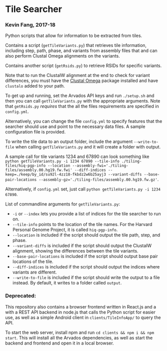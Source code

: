 # Tile Searcher
### Kevin Fang, 2017-18
Python scripts that allow for information to be extracted from tiles.

Contains a script (`getTileVariants.py`) that retrieves tile information, including step, path, phase, and variants from assembly files that and can also perform Clustal Omega alignments on the variants.

Contains another script (`getRsids.py`) to retrieve RSIDs for specific variants. 

Note that to run the ClustalW alignment at the end to check for variant differences, you must have the [Clustal Omega](www.clustal.org/omega) package installed and have `clustalo` added to your path.

To get up and running, set the Arvados API keys and run `./setup.sh` and then you can call `getTileVariants.py` with the appropriate arguments. Note that `getRsids.py` _requires_ that the all the files requirements are specified in `config.yml`.

Alternatively, you can change the file `config.yml` to specify features that the searcher should use and point to the necessary data files. A sample configuration file is provided.

To write the tile data to an output folder, include the argument `--write-to-file` when calling `getTileVariants.py` and it will create a folder with output.

A sample call for tile variants 1234 and 67890 can look something like `python getTileVariants.py -i 1234 67890 --tile-info ./tiling-files/hiq-pgp-info --location --assembly-fwi='./tiling-files/assembly.00.hg19.fw.fwi' --diff-indices --keep=./keep/by_id/su92l-4zz18-fkbdz2w6b25ayj3 --variant-diffs --base-pair-locations --assembly-gz='./tiling-files/assembly.00.hg19.fw.gz'`. 

Alternatively, if `config.yml` set, just call `python getTileVariants.py -i 1234 67890`.

List of commandline arguments for `getTileVariants.py`:  
- `-i` or `--index` lets you provide a list of indices for the tile searcher to run on.  
- `--tile-info` points to the location of the tile names. For the Harvard Personal Genome Project, it is called `hiq-pgp-info`.  
- `--location` is included if the script should output the tile path, step, and phase.  
- `--variant-diffs` is included if the script should output the ClustalW alignment, showing the differences between the tile variants.  
- `--base-pair-locations` is included if the script should output base pair locations of the tile.  
- `--diff-indices` is included if the script should output the indices where variants are different.  
- `--write-to-file` is included if the script should write the output to a file instead. By default, it writes to a folder called `output`.

### Deprecated:

This repository also contains a browser frontend written in React.js and a with a REST API backend in node.js that calls the Python script for easier use, as well as a simple Android client in `clients/TileInfoApp/` to query the API.

To start the web server, install npm and run `cd clients && npm i && npm start`. This will install all the Arvados dependencies, as well as start the backend and frontend and open it in a local browser.
